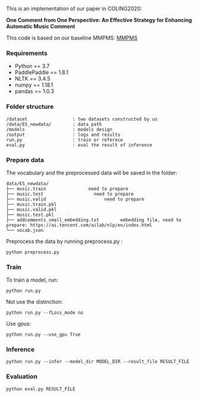 This is an implementation of our paper in COLING2020:

**One Comment from One Perspective: An Effective Strategy for Enhancing Automatic Music Comment**



This code is based on our baseline MMPMS: [MMPMS](https://github.com/gyhd/python_study/tree/c84ee2e945bcf86a1066360bbf4be774836444ff/paddle_models-develop/PaddleNLP/Research/IJCAI2019-)


### Requirements
- Python == 3.7
- PaddlePaddle == 1.8.1
- NLTK == 3.4.5
- numpy == 1.18.1
- pandas == 1.0.3

### Folder structure
```
/dataset                 : two datasets constructed by us
/data/ES_newdata/  	     : data path
/models  				 : models design
/output 				 : logs and results
run.py 					 : train or referece
eval.py 	   		     : eval the result of inference
```


### Prepare data

The vocabulary and the preprocessed data will be saved in the folder:

```
data/ES_newdata/
├── music.train                need to prepare
├── music.test					 need to prepare
├── music.valid						 need to prepare
├── music.train.pkl				
├── music.valid.pkl
├── music.test.pkl
├── addcomments_small_embedding.txt        embedding file, need to prepare: https://ai.tencent.com/ailab/nlp/en/index.html
└── vocab.json
```

Preprocess the data by running preprocess.py :

```shell
python preprocess.py
```


### Train

To train a model, run:
```shell
python run.py 
```
Not use the distinction:

```shell
python run.py --fLoss_mode no
```

Use gpus:

```shell
python run.py --use_gpu True
```



### Inference

```shell
python run.py --infer --model_dir MODEL_DIR --result_file RESULT_FILE
```



### Evaluation

```shell
python eval.py RESULT_FILE
```



